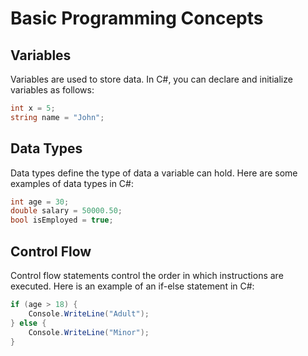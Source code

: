 # Basic Programming Concepts

## Variables
Variables are used to store data. In C#, you can declare and initialize variables as follows:
```csharp
int x = 5;
string name = "John";
```

## Data Types
Data types define the type of data a variable can hold. Here are some examples of data types in C#:
```csharp
int age = 30;
double salary = 50000.50;
bool isEmployed = true;
```

## Control Flow
Control flow statements control the order in which instructions are executed. Here is an example of an if-else statement in C#:
```csharp
if (age > 18) {
    Console.WriteLine("Adult");
} else {
    Console.WriteLine("Minor");
}
```
